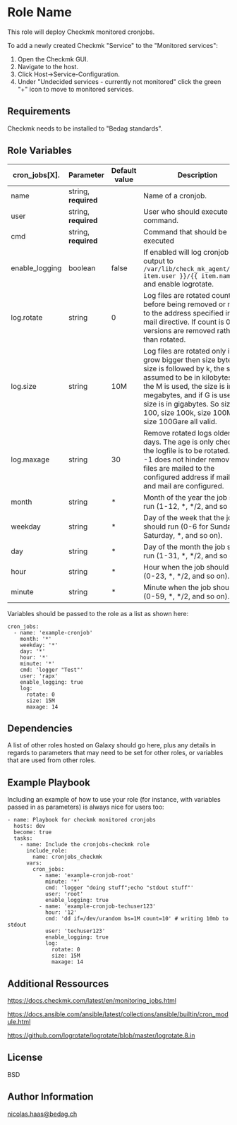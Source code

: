 Role Name
=========

This role will deploy Checkmk monitored cronjobs.

To add a newly created Checkmk "Service" to the "Monitored services":
1. Open the Checkmk GUI.
2. Navigate to the host.
3. Click Host->Service-Configuration.
4. Under "Undecided services - currently not monitored" click the green "+" icon to move to monitored services.

Requirements
------------

Checkmk needs to be installed to "Bedag standards".

Role Variables
--------------
|cron_jobs[X].|Parameter|Default value|Description|
|-------|-------|-------|-------|
|name|string, **required**||Name of a cronjob.|
|user|string, **required**||User who should execute command.|
|cmd|string, **required**||Command that should be executed|
|enable_logging|boolean|false|If enabled will log cronjob output to `/var/lib/check_mk_agent/log/{{ item.user }}/{{ item.name }}/` and enable logrotate.|
|log.rotate|string|0|Log files are rotated count times before being removed or mailed to the address specified in a mail directive. If count is 0, old versions are removed rather than rotated.|
|log.size|string|10M|Log files are rotated only if they grow bigger then size bytes. If size is followed by k, the size is assumed to be in kilobytes. If the M is used, the size is in megabytes, and if G is used, the size is in gigabytes. So size 100, size 100k, size 100M and size 100Gare all valid.|
|log.maxage|string|30|Remove rotated logs older than <count> days.  The age is only checked if the logfile is to be rotated.  rotate -1 does not hinder removal.  The files are mailed to the configured address if maillast and mail are configured.|
|month|string|*|Month of the year the job should run (1-12, *, */2, and so on).|
|weekday|string|*|Day of the week that the job should run (0-6 for Sunday-Saturday, *, and so on).|
|day|string|*|Day of the month the job should run (1-31, *, */2, and so on).|
|hour|string|*|Hour when the job should run (0-23, *, */2, and so on).|
|minute|string|*|Minute when the job should run (0-59, *, */2, and so on).|

Variables should be passed to the role as a list as shown here:
```
cron_jobs:
  - name: 'example-cronjob'
    month: '*'
    weekday: '*'
    day: '*'
    hour: '*'
    minute: '*'
    cmd: 'logger "Test"'
    user: 'rapx'
    enable_logging: true
    log:
      rotate: 0
      size: 15M
      maxage: 14
```

Dependencies
------------

A list of other roles hosted on Galaxy should go here, plus any details in regards to parameters that may need to be set for other roles, or variables that are used from other roles.

Example Playbook
----------------

Including an example of how to use your role (for instance, with variables passed in as parameters) is always nice for users too:

```
- name: Playbook for checkmk monitored cronjobs
  hosts: dev
  become: true
  tasks:
    - name: Include the cronjobs-checkmk role
      include_role:
        name: cronjobs_checkmk
      vars:
        cron_jobs:
          - name: 'example-cronjob-root'
            minute: '*'
            cmd: 'logger "doing stuff";echo "stdout stuff"'
            user: 'root'
            enable_logging: true
          - name: 'example-cronjob-techuser123'
            hour: '12'
            cmd: 'dd if=/dev/urandom bs=1M count=10' # writing 10mb to stdout
            user: 'techuser123'
            enable_logging: true
            log:
              rotate: 0
              size: 15M
              maxage: 14
```
Additional Ressources
----------------------
https://docs.checkmk.com/latest/en/monitoring_jobs.html

https://docs.ansible.com/ansible/latest/collections/ansible/builtin/cron_module.html

https://github.com/logrotate/logrotate/blob/master/logrotate.8.in

License
-------

BSD

Author Information
------------------

nicolas.haas@bedag.ch

